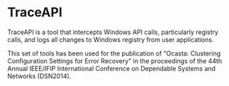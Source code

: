 # TraceAPI
TraceAPI is a tool that intercepts Windows API calls, particularly registry calls, and logs all changes to Windows registry from user applications. 

This set of tools has been used for the publication of "Ocasta: Clustering Configuration Settings for Error Recovery" in the proceedings of the 44th Annual IEEE/IFIP International Conference on Dependable Systems and Networks (DSN2014).
